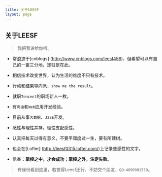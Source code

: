 ```yaml
---
title: 关于LEESF
layout: page
---
```


## 关于LEESF

> 我把我讲给你听。

* 常浪迹于[cnblogs] (http://www.cnblogs.com/leesf456)，但希望可以有自己的一亩三分地，遂驻足在此。

* 相信技术改变世界，认为生活的维度不只有技术。

* 行动和结果导向派，`show me the result`。

* 就职`Tencent`的职场新人一枚。

* 有`爬虫`和`Web`应用开发经验。

* 目前从事`大数据`、`J2EE`开发。

* 感性与理性并存，理性支配感性。

* 认真把每天过得有意义，不要平庸度过一生，要有所建树。

* 也会在[Lofter] (http://leesf0315.lofter.com/)上记录些感性的文字。

* 信奉：**掌控之中，才会成功；掌控之外，注定失败**。


> 有缘份看到这里，若觉得Leesf还行，不妨交个朋友，`QQ:4890081539`。
